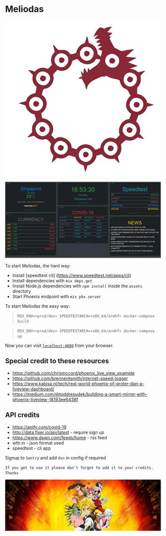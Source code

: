 # Meliodas

![Image](/assets/static/images/dragon_sin.jpeg)

![Image](/assets/static/images/smart_display.png)



To start Meliodas, the hard way:

  * Install [speedtest cli] (https://www.speedtest.net/apps/cli)
  * Install dependencies with `mix deps.get`
  * Install Node.js dependencies with `npm install` inside the `assets` directory
  * Start Phoenix endpoint with `mix phx.server`


To start Meliodas the easy way:

> `MIX_ENV=<prod/dev> SPEEDTESTARCH=<x86_64/armhf> docker-compose build`

> `MIX_ENV=<prod/dev> SPEEDTESTARCH=<x86_64/armhf> docker-compose up`


Now you can visit [`localhost:4000`](http://localhost:4000) from your browser.

## Special credit to these resources

* https://github.com/chrismccord/phoenix_live_view_example
* https://github.com/brennentsmith/internet-speed-logger
* https://www.kabisa.nl/tech/real-world-phoenix-of-groter-dan-a-liveview-dashboard/
* https://medium.com/@toddresudek/building-a-smart-mirror-with-phoenix-liveview-18193ee6438f

## API credits
* https://apify.com/covid-19
* http://data.fixer.io/api/latest - require sign up
* https://www.dawn.com/feeds/home - rss feed
* wttr.in - json format used
* speedtest - cli app

Signup to `Sentry` and add `dsn` in config if required

`If you get to use it please don't forget to add it to your credits. Thanks`

![Image](/assets/static/images/seven_deadly_sins.jpeg)
